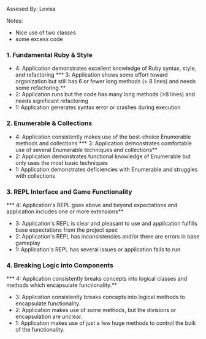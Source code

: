 Assesed By: Lovisa

Notes:

* Nice use of two classes
* some excess code

### 1. Fundamental Ruby & Style

* 4:  Application demonstrates excellent knowledge of Ruby syntax, style, and refactoring
*** 3:  Application shows some effort toward organization but still has 6 or fewer long methods (> 8 lines) and needs some refactoring.**
* 2:  Application runs but the code has many long methods (>8 lines) and needs significant refactoring
* 1:  Application generates syntax error or crashes during execution

### 2. Enumerable & Collections

* 4: Application consistently makes use of the best-choice Enumerable methods and collections
*** 3: Application demonstrates comfortable use of several Enumerable techniques and collections**
* 2: Application demonstrates functional knowledge of Enumerable but only uses the most basic techniques
* 1: Application demonstrates deficiencies with Enumerable and struggles with collections

### 3. REPL Interface and Game Functionality

*** 4: Application's REPL goes above and beyond expectations and application includes one or more extensions**
* 3: Application's REPL is clear and pleasant to use and application fulfills base expectations from the project spec
* 2: Application's REPL has inconsistencies and/or there are errors in base gameplay
* 1: Application's REPL has several issues or application fails to run

### 4. Breaking Logic into Components

*** 4: Application consistently breaks concepts into logical classes and methods which encapsulate functionality.**
* 3: Application consistently breaks concepts into logical methods to encapsulate functionality.
* 2: Application makes use of some methods, but the divisions or encapsulation are unclear.
* 1: Application makes use of just a few huge methods to control the bulk of the functionality.

